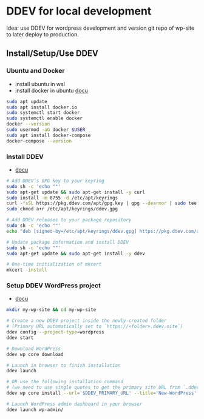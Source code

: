 # DDEV for local development

Idea: use DDEV for wordpress development and version git repo of wp-site to later deploy to production.

## Install/Setup/Use DDEV

### Ubuntu and Docker

- install ubuntu in wsl
- install docker in ubuntu [docu](https://docs.docker.com/engine/install/ubuntu/)

```bash
sudo apt update
sudo apt install docker.io
sudo systemctl start docker
sudo systemctl enable docker
docker --version
sudo usermod -aG docker $USER
sudo apt install docker-compose
docker-compose --version
```

### Install DDEV

- [docu](https://ddev.readthedocs.io/en/stable/users/install/ddev-installation/)

```bash
# Add DDEV’s GPG key to your keyring
sudo sh -c 'echo ""'
sudo apt-get update && sudo apt-get install -y curl
sudo install -m 0755 -d /etc/apt/keyrings
curl -fsSL https://pkg.ddev.com/apt/gpg.key | gpg --dearmor | sudo tee /etc/apt/keyrings/ddev.gpg > /dev/null
sudo chmod a+r /etc/apt/keyrings/ddev.gpg

# Add DDEV releases to your package repository
sudo sh -c 'echo ""'
echo "deb [signed-by=/etc/apt/keyrings/ddev.gpg] https://pkg.ddev.com/apt/ * *" | sudo tee /etc/apt/sources.list.d/ddev.list >/dev/null

# Update package information and install DDEV
sudo sh -c 'echo ""'
sudo apt-get update && sudo apt-get install -y ddev

# One-time initialization of mkcert
mkcert -install
```

### Setup DDEV WordPress project

- [docu](https://ddev.readthedocs.io/en/stable/users/quickstart/#wordpress-wp-cli)

```bash
mkdir my-wp-site && cd my-wp-site

# Create a new DDEV project inside the newly-created folder
# (Primary URL automatically set to `https://<folder>.ddev.site`)
ddev config --project-type=wordpress
ddev start

# Download WordPress
ddev wp core download

# Launch in browser to finish installation
ddev launch

# OR use the following installation command
# (we need to use single quotes to get the primary site URL from `.ddev/config.yaml` as variable)
ddev wp core install --url='$DDEV_PRIMARY_URL' --title='New-WordPress' --admin_user=admin --admin_email=admin@example.com --prompt=admin_password

# Launch WordPress admin dashboard in your browser
ddev launch wp-admin/
```
